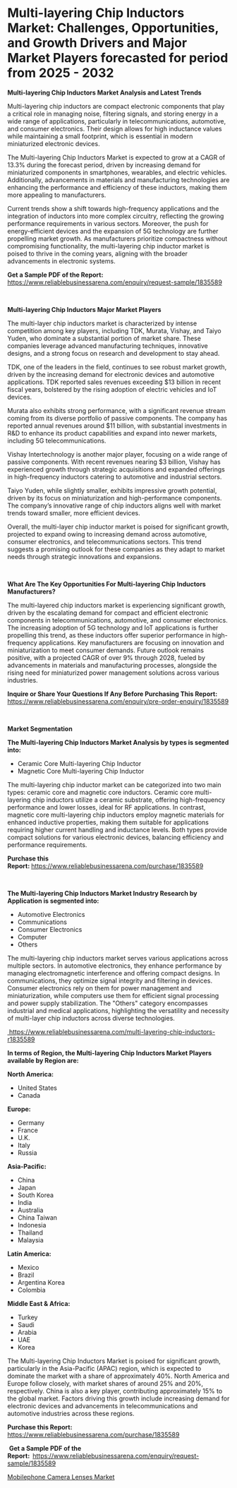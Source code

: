 <p><h1>Multi-layering Chip Inductors Market: Challenges, Opportunities, and Growth Drivers and Major Market Players forecasted for period from 2025 - 2032</h1></p><p><strong>Multi-layering Chip Inductors Market Analysis and Latest Trends</strong></p>
<p><p>Multi-layering chip inductors are compact electronic components that play a critical role in managing noise, filtering signals, and storing energy in a wide range of applications, particularly in telecommunications, automotive, and consumer electronics. Their design allows for high inductance values while maintaining a small footprint, which is essential in modern miniaturized electronic devices. </p><p>The Multi-layering Chip Inductors Market is expected to grow at a CAGR of 13.3% during the forecast period, driven by increasing demand for miniaturized components in smartphones, wearables, and electric vehicles. Additionally, advancements in materials and manufacturing technologies are enhancing the performance and efficiency of these inductors, making them more appealing to manufacturers. </p><p>Current trends show a shift towards high-frequency applications and the integration of inductors into more complex circuitry, reflecting the growing performance requirements in various sectors. Moreover, the push for energy-efficient devices and the expansion of 5G technology are further propelling market growth. As manufacturers prioritize compactness without compromising functionality, the multi-layering chip inductor market is poised to thrive in the coming years, aligning with the broader advancements in electronic systems.</p></p>
<p><strong>Get a Sample PDF of the Report:&nbsp;</strong> <a href="https://www.reliablebusinessarena.com/enquiry/request-sample/1835589?utm_campaign=1990&utm_medium=2&utm_source=Github&utm_content=ia&utm_term=26032025&utm_id=multi-layering-chip-inductors">https://www.reliablebusinessarena.com/enquiry/request-sample/1835589</a></p>
<p>&nbsp;</p>
<p><strong>Multi-layering Chip Inductors Major Market Players</strong></p>
<p><p>The multi-layer chip inductors market is characterized by intense competition among key players, including TDK, Murata, Vishay, and Taiyo Yuden, who dominate a substantial portion of market share. These companies leverage advanced manufacturing techniques, innovative designs, and a strong focus on research and development to stay ahead.</p><p>TDK, one of the leaders in the field, continues to see robust market growth, driven by the increasing demand for electronic devices and automotive applications. TDK reported sales revenues exceeding $13 billion in recent fiscal years, bolstered by the rising adoption of electric vehicles and IoT devices.</p><p>Murata also exhibits strong performance, with a significant revenue stream coming from its diverse portfolio of passive components. The company has reported annual revenues around $11 billion, with substantial investments in R&D to enhance its product capabilities and expand into newer markets, including 5G telecommunications.</p><p>Vishay Intertechnology is another major player, focusing on a wide range of passive components. With recent revenues nearing $3 billion, Vishay has experienced growth through strategic acquisitions and expanded offerings in high-frequency inductors catering to automotive and industrial sectors.</p><p>Taiyo Yuden, while slightly smaller, exhibits impressive growth potential, driven by its focus on miniaturization and high-performance components. The company’s innovative range of chip inductors aligns well with market trends toward smaller, more efficient devices.</p><p>Overall, the multi-layer chip inductor market is poised for significant growth, projected to expand owing to increasing demand across automotive, consumer electronics, and telecommunications sectors. This trend suggests a promising outlook for these companies as they adapt to market needs through strategic innovations and expansions.</p></p>
<p>&nbsp;</p>
<p><strong>What Are The Key Opportunities For Multi-layering Chip Inductors Manufacturers?</strong></p>
<p><p>The multi-layered chip inductors market is experiencing significant growth, driven by the escalating demand for compact and efficient electronic components in telecommunications, automotive, and consumer electronics. The increasing adoption of 5G technology and IoT applications is further propelling this trend, as these inductors offer superior performance in high-frequency applications. Key manufacturers are focusing on innovation and miniaturization to meet consumer demands. Future outlook remains positive, with a projected CAGR of over 9% through 2028, fueled by advancements in materials and manufacturing processes, alongside the rising need for miniaturized power management solutions across various industries.</p></p>
<p><strong>Inquire or Share Your Questions If Any Before Purchasing This Report:</strong> <a href="https://www.reliablebusinessarena.com/enquiry/pre-order-enquiry/1835589?utm_campaign=1990&utm_medium=2&utm_source=Github&utm_content=ia&utm_term=26032025&utm_id=multi-layering-chip-inductors">https://www.reliablebusinessarena.com/enquiry/pre-order-enquiry/1835589</a></p>
<p>&nbsp;</p>
<p><strong>Market Segmentation</strong></p>
<p><strong>The Multi-layering Chip Inductors Market Analysis by types is segmented into:</strong></p>
<p><ul><li>Ceramic Core Multi-layering Chip Inductor</li><li>Magnetic Core Multi-layering Chip Inductor</li></ul></p>
<p><p>The multi-layering chip inductor market can be categorized into two main types: ceramic core and magnetic core inductors. Ceramic core multi-layering chip inductors utilize a ceramic substrate, offering high-frequency performance and lower losses, ideal for RF applications. In contrast, magnetic core multi-layering chip inductors employ magnetic materials for enhanced inductive properties, making them suitable for applications requiring higher current handling and inductance levels. Both types provide compact solutions for various electronic devices, balancing efficiency and performance requirements.</p></p>
<p><strong>Purchase this Report:&nbsp;</strong><a href="https://www.reliablebusinessarena.com/purchase/1835589?utm_campaign=1990&utm_medium=2&utm_source=Github&utm_content=ia&utm_term=26032025&utm_id=multi-layering-chip-inductors">https://www.reliablebusinessarena.com/purchase/1835589</a></p>
<p>&nbsp;</p>
<p><strong>The Multi-layering Chip Inductors Market Industry Research by Application is segmented into:</strong></p>
<p><ul><li>Automotive Electronics</li><li>Communications</li><li>Consumer Electronics</li><li>Computer</li><li>Others</li></ul></p>
<p><p>The multi-layering chip inductors market serves various applications across multiple sectors. In automotive electronics, they enhance performance by managing electromagnetic interference and offering compact designs. In communications, they optimize signal integrity and filtering in devices. Consumer electronics rely on them for power management and miniaturization, while computers use them for efficient signal processing and power supply stabilization. The "Others" category encompasses industrial and medical applications, highlighting the versatility and necessity of multi-layer chip inductors across diverse technologies.</p></p>
<p><a href="https://www.reliablebusinessarena.com/multi-layering-chip-inductors-r1835589?utm_campaign=1990&utm_medium=2&utm_source=Github&utm_content=ia&utm_term=26032025&utm_id=multi-layering-chip-inductors">&nbsp;https://www.reliablebusinessarena.com/multi-layering-chip-inductors-r1835589</a></p>
<p><strong>In terms of Region, the Multi-layering Chip Inductors Market Players available by Region are:</strong></p>
<p>
    <p> <strong> North America: </strong>
        <ul>
            <li>United States</li>
            <li>Canada</li>
        </ul>
        </p> 
    <p> <strong> Europe: </strong>
        <ul>
            <li>Germany</li>
            <li>France</li>
            <li>U.K.</li>
            <li>Italy</li>
            <li>Russia</li>
        </ul>
        </p> 
    <p> <strong> Asia-Pacific: </strong>
        <ul>
            <li>China</li>
            <li>Japan</li>
            <li>South Korea</li>
            <li>India</li>
            <li>Australia</li>
            <li>China Taiwan</li>
            <li>Indonesia</li>
            <li>Thailand</li>
            <li>Malaysia</li>
        </ul>
        </p> 
    <p> <strong> Latin America: </strong>
        <ul>
            <li>Mexico</li>
            <li>Brazil</li>
            <li>Argentina Korea</li>
            <li>Colombia</li>
        </ul>
        </p> 
    <p> <strong> Middle East & Africa: </strong>
        <ul>
            <li>Turkey</li>
            <li>Saudi</li>
            <li>Arabia</li>
            <li>UAE</li>
            <li>Korea</li>
        </ul>
    </p>
    </p>
<p><p>The Multi-layering Chip Inductors Market is poised for significant growth, particularly in the Asia-Pacific (APAC) region, which is expected to dominate the market with a share of approximately 40%. North America and Europe follow closely, with market shares of around 25% and 20%, respectively. China is also a key player, contributing approximately 15% to the global market. Factors driving this growth include increasing demand for electronic devices and advancements in telecommunications and automotive industries across these regions.</p></p>
<p><strong>Purchase this Report: </strong><a href="https://www.reliablebusinessarena.com/purchase/1835589?utm_campaign=1990&utm_medium=2&utm_source=Github&utm_content=ia&utm_term=26032025&utm_id=multi-layering-chip-inductors">https://www.reliablebusinessarena.com/purchase/1835589</a></p>
<p>&nbsp;<strong>Get a Sample PDF of the Report:&nbsp;&nbsp;</strong><a href="https://www.reliablebusinessarena.com/enquiry/request-sample/1835589?utm_campaign=1990&utm_medium=2&utm_source=Github&utm_content=ia&utm_term=26032025&utm_id=multi-layering-chip-inductors">https://www.reliablebusinessarena.com/enquiry/request-sample/1835589</a></p>
<p><strong></strong></p>
<p><p><a href="https://github.com/sivyerloucks/Market-Research-Report-List-1/blob/main/mobilephone-camera-lenses-market.md?utm_campaign=1990&utm_medium=2&utm_source=Github&utm_content=ia&utm_term=26032025&utm_id=multi-layering-chip-inductors">Mobilephone Camera Lenses Market</a></p></p>